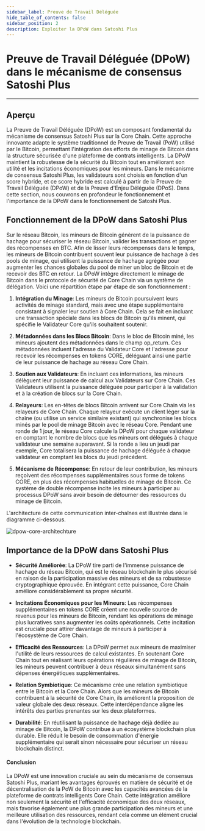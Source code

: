 ```yaml
---
sidebar_label: Preuve de Travail Déléguée
hide_table_of_contents: false
sidebar_position: 2
description: Exploiter la DPoW dans Satoshi Plus
---
```


# Preuve de Travail Déléguée (DPoW) dans le mécanisme de consensus Satoshi Plus

---

## Aperçu

La Preuve de Travail Déléguée (DPoW) est un composant fondamental du mécanisme de consensus Satoshi Plus sur la Core Chain. Cette approche innovante adapte le système traditionnel de Preuve de Travail (PoW) utilisé par le Bitcoin, permettant l'intégration des efforts de minage de Bitcoin dans la structure sécurisée d'une plateforme de contrats intelligents. La DPoW maintient la robustesse de la sécurité du Bitcoin tout en améliorant son utilité et les incitations économiques pour les mineurs. Dans le mécanisme de consensus Satoshi Plus, les validateurs sont choisis en fonction d'un score hybride, et ce score hybride est calculé à partir de la Preuve de Travail Déléguée (DPoW) et de la Preuve d'Enjeu Déléguée (DPoS). Dans cette section, nous couvrons en profondeur le fonctionnement et l'importance de la DPoW dans le fonctionnement de Satoshi Plus.

## Fonctionnement de la DPoW dans Satoshi Plus

Sur le réseau Bitcoin, les mineurs de Bitcoin génèrent de la puissance de hachage pour sécuriser le réseau Bitcoin, valider les transactions et gagner des récompenses en BTC. Afin de lisser leurs récompenses dans le temps, les mineurs de Bitcoin contribuent souvent leur puissance de hachage à des pools de minage, qui utilisent la puissance de hachage agrégée pour augmenter les chances globales du pool de miner un bloc de Bitcoin et de recevoir des BTC en retour. La DPoW intègre directement le minage de Bitcoin dans le protocole de sécurité de Core Chain via un système de délégation. Voici une répartition étape par étape de son fonctionnement :

1. **Intégration du Minage**: Les mineurs de Bitcoin poursuivent leurs activités de minage standard, mais avec une étape supplémentaire consistant à signaler leur soutien à Core Chain. Cela se fait en incluant une transaction spéciale dans les blocs de Bitcoin qu'ils minent, qui spécifie le Validateur Core qu'ils souhaitent soutenir.

2. **Métadonnées dans les Blocs Bitcoin**: Dans le bloc de Bitcoin miné, les mineurs ajoutent des métadonnées dans le champ op_return. Ces métadonnées incluent l'adresse du Validateur Core et l'adresse pour recevoir les récompenses en tokens CORE, déléguant ainsi une partie de leur puissance de hachage au réseau Core Chain.

3. **Soutien aux Validateurs**: En incluant ces informations, les mineurs délèguent leur puissance de calcul aux Validateurs sur Core Chain. Ces Validateurs utilisent la puissance déléguée pour participer à la validation et à la création de blocs sur la Core Chain.

4. **Relayeurs**: Les en-têtes de blocs Bitcoin arrivent sur Core Chain via les relayeurs de Core Chain. Chaque relayeur exécute un client léger sur la chaîne (ou utilise un service similaire existant) qui synchronise les blocs minés par le pool de minage Bitcoin avec le réseau Core. Pendant une ronde de 1 jour, le réseau Core calcule la DPoW pour chaque validateur en comptant le nombre de blocs que les mineurs ont délégués à chaque validateur une semaine auparavant. Si la ronde a lieu un jeudi par exemple, Core totalisera la puissance de hachage déléguée à chaque validateur en comptant les blocs du jeudi précédent.

5. **Mécanisme de Récompense**: En retour de leur contribution, les mineurs reçoivent des récompenses supplémentaires sous forme de tokens CORE, en plus des récompenses habituelles de minage de Bitcoin. Ce système de double récompense incite les mineurs à participer au processus DPoW sans avoir besoin de détourner des ressources du minage de Bitcoin.

L'architecture de cette communication inter-chaînes est illustrée dans le diagramme ci-dessous.

![dpow-core-architechture](../../../../static/img/staoshi-plus/dpow.jpg)

## Importance de la DPoW dans Satoshi Plus

- **Sécurité Améliorée**:
  La DPoW tire parti de l'immense puissance de hachage du réseau Bitcoin, qui est le réseau blockchain le plus sécurisé en raison de la participation massive des mineurs et de sa robustesse cryptographique éprouvée. En intégrant cette puissance, Core Chain améliore considérablement sa propre sécurité.

- **Incitations Économiques pour les Mineurs**:
  Les récompenses supplémentaires en tokens CORE créent une nouvelle source de revenus pour les mineurs de Bitcoin, rendant les opérations de minage plus lucratives sans augmenter les coûts opérationnels. Cette incitation est cruciale pour attirer davantage de mineurs à participer à l'écosystème de Core Chain.

- **Efficacité des Ressources**:
  La DPoW permet aux mineurs de maximiser l'utilité de leurs ressources de calcul existantes. En soutenant Core Chain tout en réalisant leurs opérations régulières de minage de Bitcoin, les mineurs peuvent contribuer à deux réseaux simultanément sans dépenses énergétiques supplémentaires.

- **Relation Symbiotique**:
  Ce mécanisme crée une relation symbiotique entre le Bitcoin et la Core Chain. Alors que les mineurs de Bitcoin contribuent à la sécurité de Core Chain, ils améliorent la proposition de valeur globale des deux réseaux. Cette interdépendance aligne les intérêts des parties prenantes sur les deux plateformes.

- **Durabilité**:
  En réutilisant la puissance de hachage déjà dédiée au minage de Bitcoin, la DPoW contribue à un écosystème blockchain plus durable. Elle réduit le besoin de consommation d'énergie supplémentaire qui serait sinon nécessaire pour sécuriser un réseau blockchain distinct.

#### **Conclusion**

La DPoW est une innovation cruciale au sein du mécanisme de consensus Satoshi Plus, mariant les avantages éprouvés en matière de sécurité et de décentralisation de la PoW de Bitcoin avec les capacités avancées de la plateforme de contrats intelligents Core Chain. Cette intégration améliore non seulement la sécurité et l'efficacité économique des deux réseaux, mais favorise également une plus grande participation des mineurs et une meilleure utilisation des ressources, rendant cela comme un élément crucial dans l'évolution de la technologie blockchain.
